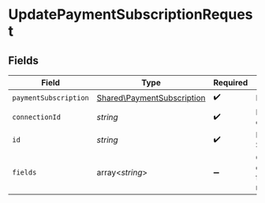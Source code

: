 # UpdatePaymentSubscriptionRequest


## Fields

| Field                                                                    | Type                                                                     | Required                                                                 | Description                                                              |
| ------------------------------------------------------------------------ | ------------------------------------------------------------------------ | ------------------------------------------------------------------------ | ------------------------------------------------------------------------ |
| `paymentSubscription`                                                    | [Shared\PaymentSubscription](../../Models/Shared/PaymentSubscription.md) | :heavy_check_mark:                                                       | N/A                                                                      |
| `connectionId`                                                           | *string*                                                                 | :heavy_check_mark:                                                       | ID of the connection                                                     |
| `id`                                                                     | *string*                                                                 | :heavy_check_mark:                                                       | ID of the Subscription                                                   |
| `fields`                                                                 | array<*string*>                                                          | :heavy_minus_sign:                                                       | Comma-delimited fields to return                                         |